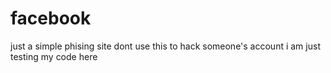 # facebook
just a simple phising site dont use this to hack someone's account i am just testing my code here
